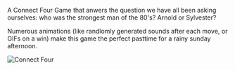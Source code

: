 A Connect Four Game that anwers the question we have all been asking ourselves: who was the strongest man of the 80's? Arnold or Sylvester?

Numerous animations (like randlomly generated sounds after each move, or GIFs on a win) make this game the perfect pasttime for a rainy sunday afternoon.

![Connect Four](https://github.com/gselli12/connect_four/blob/master/connect_four/Images/picForReadme.PNG)
